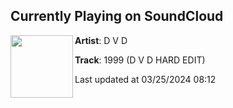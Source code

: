 ## Currently Playing on SoundCloud

[<img align="left" width="100" src="https://i1.sndcdn.com/artworks-tSMONM1Uzy4esUQI-1tszCA-t500x500.jpg">](https://soundcloud.com/dvdmtl/1999-d-v-d-hard-edit)

**Artist**: D V D 

**Track**: 1999 (D V D HARD EDIT)

Last updated at 03/25/2024 08:12
